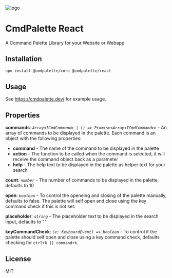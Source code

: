 ![logo](https://cmdpalette.dev/cmdPaletteLogo.png)

# CmdPalette React

A Command Palette Library for your Website or Webapp

## Installation

```bash
npm install @cmdpalette/core @cmdpalette/react
```

## Usage

See https://cmdpalette.dev/ for example usage.

## Properties

**commands**: _`Array<ICmdCommand> | () => Promise<Array<ICmdCommand>>`_ - An array of commands to be displayed in the palette. Each command is an object with the following properties:

- **command** - The name of the command to be displayed in the palette
- **action** - The function to be called when the command is selected, it will receive the command object back as a parameter
- **help** - The help text to be displayed in the palette as helper text for your search

**count**: _`number`_ - The number of commands to be displayed in the palette, defaults to 10

**open**: _`boolean`_ - To control the openeing and closing of the palette manually, defaults to false. The palette will self open and close using the key command check if this is not set.

**placeholder**: _`string`_ - The placeholder text to be displayed in the search input, defaults to ""

**keyCommandCheck**: _`(e: KeyboardEvent) => boolean`_ - To control if the palette should self open and close using a key command check, defaults checking for `ctrl+k || command+k`.

## License

MIT
